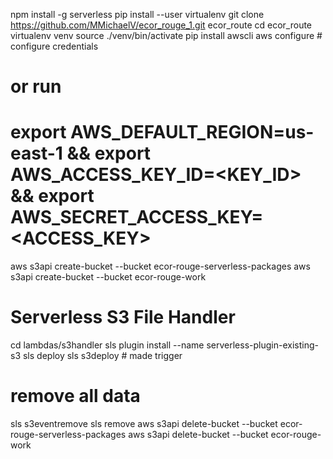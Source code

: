 npm install -g serverless
pip install --user virtualenv
git clone https://github.com/MMichaelV/ecor_rouge_1.git ecor_route
cd ecor_route
virtualenv venv
source ./venv/bin/activate
pip install awscli
aws configure # configure credentials
# or run
# export AWS_DEFAULT_REGION=us-east-1 && export AWS_ACCESS_KEY_ID=<KEY_ID> && export AWS_SECRET_ACCESS_KEY=<ACCESS_KEY>
aws s3api create-bucket --bucket ecor-rouge-serverless-packages
aws s3api create-bucket --bucket ecor-rouge-work

# Serverless S3 File Handler
cd lambdas/s3handler
sls plugin install --name serverless-plugin-existing-s3
sls deploy
sls s3deploy # made trigger

# remove all data
sls s3eventremove
sls remove
aws s3api delete-bucket --bucket ecor-rouge-serverless-packages
aws s3api delete-bucket --bucket ecor-rouge-work

